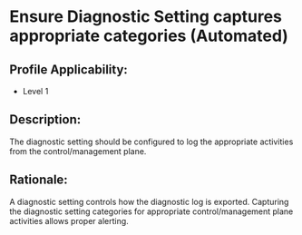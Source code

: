 # Ensure Diagnostic Setting captures appropriate categories (Automated)

## Profile Applicability:

- Level 1

## Description:

The diagnostic setting should be configured to log the appropriate activities from the control/management plane.

## Rationale:

A diagnostic setting controls how the diagnostic log is exported. Capturing the diagnostic setting categories for appropriate control/management plane activities allows proper alerting.
